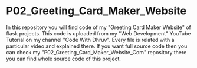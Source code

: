 # P02_Greeting_Card_Maker_Website
In this repository you will find code of my "Greeting Card Maker Website" of flask projects. This code is uploaded from my "Web Development" YouTube Tutorial on my channel "Code With Dhruv". Every file is related with a particular video and explained there. If you want full source code then you can check my "P02_Greeting_Card_Maker_Website_Com" repository there you can find whole source code of this project.

